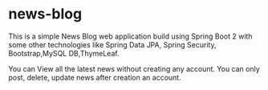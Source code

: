 # news-blog
This is a simple News Blog web application build using Spring Boot 2 with some other technologies like Spring Data JPA, Spring Security,
Bootstrap,MySQL DB,ThymeLeaf.

You can View all the latest news without creating any account. 
You can only post, delete, update news after creation an account.
